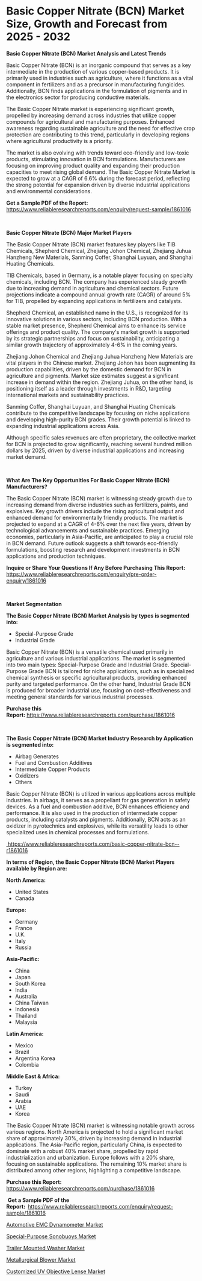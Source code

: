 <p><h1>Basic Copper Nitrate (BCN) Market Size, Growth and Forecast from 2025 - 2032</h1></p><p><strong>Basic Copper Nitrate (BCN) Market Analysis and Latest Trends</strong></p>
<p><p>Basic Copper Nitrate (BCN) is an inorganic compound that serves as a key intermediate in the production of various copper-based products. It is primarily used in industries such as agriculture, where it functions as a vital component in fertilizers and as a precursor in manufacturing fungicides. Additionally, BCN finds applications in the formulation of pigments and in the electronics sector for producing conductive materials.</p><p>The Basic Copper Nitrate market is experiencing significant growth, propelled by increasing demand across industries that utilize copper compounds for agricultural and manufacturing purposes. Enhanced awareness regarding sustainable agriculture and the need for effective crop protection are contributing to this trend, particularly in developing regions where agricultural productivity is a priority.</p><p>The market is also evolving with trends toward eco-friendly and low-toxic products, stimulating innovation in BCN formulations. Manufacturers are focusing on improving product quality and expanding their production capacities to meet rising global demand. The Basic Copper Nitrate Market is expected to grow at a CAGR of 6.6% during the forecast period, reflecting the strong potential for expansion driven by diverse industrial applications and environmental considerations.</p></p>
<p><strong>Get a Sample PDF of the Report:&nbsp;</strong> <a href="https://www.reliableresearchreports.com/enquiry/request-sample/1861016?utm_campaign=24&utm_medium=2&utm_source=Github&utm_content=ia&utm_term=28022025&utm_id=basic-copper-nitrate-bcn">https://www.reliableresearchreports.com/enquiry/request-sample/1861016</a></p>
<p>&nbsp;</p>
<p><strong>Basic Copper Nitrate (BCN) Major Market Players</strong></p>
<p><p>The Basic Copper Nitrate (BCN) market features key players like TIB Chemicals, Shepherd Chemical, Zhejiang Johon Chemical, Zhejiang Juhua Hanzheng New Materials, Sanming Coffer, Shanghai Luyuan, and Shanghai Huating Chemicals. </p><p>TIB Chemicals, based in Germany, is a notable player focusing on specialty chemicals, including BCN. The company has experienced steady growth due to increasing demand in agriculture and chemical sectors. Future projections indicate a compound annual growth rate (CAGR) of around 5% for TIB, propelled by expanding applications in fertilizers and catalysts.</p><p>Shepherd Chemical, an established name in the U.S., is recognized for its innovative solutions in various sectors, including BCN production. With a stable market presence, Shepherd Chemical aims to enhance its service offerings and product quality. The company's market growth is supported by its strategic partnerships and focus on sustainability, anticipating a similar growth trajectory of approximately 4-6% in the coming years.</p><p>Zhejiang Johon Chemical and Zhejiang Juhua Hanzheng New Materials are vital players in the Chinese market. Zhejiang Johon has been augmenting its production capabilities, driven by the domestic demand for BCN in agriculture and pigments. Market size estimates suggest a significant increase in demand within the region. Zhejiang Juhua, on the other hand, is positioning itself as a leader through investments in R&D, targeting international markets and sustainability practices.</p><p>Sanming Coffer, Shanghai Luyuan, and Shanghai Huating Chemicals contribute to the competitive landscape by focusing on niche applications and developing high-purity BCN grades. Their growth potential is linked to expanding industrial applications across Asia. </p><p>Although specific sales revenues are often proprietary, the collective market for BCN is projected to grow significantly, reaching several hundred million dollars by 2025, driven by diverse industrial applications and increasing market demand.</p></p>
<p>&nbsp;</p>
<p><strong>What Are The Key Opportunities For Basic Copper Nitrate (BCN) Manufacturers?</strong></p>
<p><p>The Basic Copper Nitrate (BCN) market is witnessing steady growth due to increasing demand from diverse industries such as fertilizers, paints, and explosives. Key growth drivers include the rising agricultural output and enhanced demand for environmentally friendly products. The market is projected to expand at a CAGR of 4-6% over the next five years, driven by technological advancements and sustainable practices. Emerging economies, particularly in Asia-Pacific, are anticipated to play a crucial role in BCN demand. Future outlook suggests a shift towards eco-friendly formulations, boosting research and development investments in BCN applications and production techniques.</p></p>
<p><strong>Inquire or Share Your Questions If Any Before Purchasing This Report:</strong> <a href="https://www.reliableresearchreports.com/enquiry/pre-order-enquiry/1861016?utm_campaign=24&utm_medium=2&utm_source=Github&utm_content=ia&utm_term=28022025&utm_id=basic-copper-nitrate-bcn">https://www.reliableresearchreports.com/enquiry/pre-order-enquiry/1861016</a></p>
<p>&nbsp;</p>
<p><strong>Market Segmentation</strong></p>
<p><strong>The Basic Copper Nitrate (BCN) Market Analysis by types is segmented into:</strong></p>
<p><ul><li>Special-Purpose Grade</li><li>Industrial Grade</li></ul></p>
<p><p>Basic Copper Nitrate (BCN) is a versatile chemical used primarily in agriculture and various industrial applications. The market is segmented into two main types: Special-Purpose Grade and Industrial Grade. Special-Purpose Grade BCN is tailored for niche applications, such as in specialized chemical synthesis or specific agricultural products, providing enhanced purity and targeted performance. On the other hand, Industrial Grade BCN is produced for broader industrial use, focusing on cost-effectiveness and meeting general standards for various industrial processes.</p></p>
<p><strong>Purchase this Report:&nbsp;</strong><a href="https://www.reliableresearchreports.com/purchase/1861016?utm_campaign=24&utm_medium=2&utm_source=Github&utm_content=ia&utm_term=28022025&utm_id=basic-copper-nitrate-bcn">https://www.reliableresearchreports.com/purchase/1861016</a></p>
<p>&nbsp;</p>
<p><strong>The Basic Copper Nitrate (BCN) Market Industry Research by Application is segmented into:</strong></p>
<p><ul><li>Airbag Generates</li><li>Fuel and Combustion Additives</li><li>Intermediate Copper Products</li><li>Oxidizers</li><li>Others</li></ul></p>
<p><p>Basic Copper Nitrate (BCN) is utilized in various applications across multiple industries. In airbags, it serves as a propellant for gas generation in safety devices. As a fuel and combustion additive, BCN enhances efficiency and performance. It is also used in the production of intermediate copper products, including catalysts and pigments. Additionally, BCN acts as an oxidizer in pyrotechnics and explosives, while its versatility leads to other specialized uses in chemical processes and formulations.</p></p>
<p><a href="https://www.reliableresearchreports.com/basic-copper-nitrate-bcn--r1861016?utm_campaign=24&utm_medium=2&utm_source=Github&utm_content=ia&utm_term=28022025&utm_id=basic-copper-nitrate-bcn">&nbsp;https://www.reliableresearchreports.com/basic-copper-nitrate-bcn--r1861016</a></p>
<p><strong>In terms of Region, the Basic Copper Nitrate (BCN) Market Players available by Region are:</strong></p>
<p>
    <p> <strong> North America: </strong>
        <ul>
            <li>United States</li>
            <li>Canada</li>
        </ul>
        </p> 
    <p> <strong> Europe: </strong>
        <ul>
            <li>Germany</li>
            <li>France</li>
            <li>U.K.</li>
            <li>Italy</li>
            <li>Russia</li>
        </ul>
        </p> 
    <p> <strong> Asia-Pacific: </strong>
        <ul>
            <li>China</li>
            <li>Japan</li>
            <li>South Korea</li>
            <li>India</li>
            <li>Australia</li>
            <li>China Taiwan</li>
            <li>Indonesia</li>
            <li>Thailand</li>
            <li>Malaysia</li>
        </ul>
        </p> 
    <p> <strong> Latin America: </strong>
        <ul>
            <li>Mexico</li>
            <li>Brazil</li>
            <li>Argentina Korea</li>
            <li>Colombia</li>
        </ul>
        </p> 
    <p> <strong> Middle East & Africa: </strong>
        <ul>
            <li>Turkey</li>
            <li>Saudi</li>
            <li>Arabia</li>
            <li>UAE</li>
            <li>Korea</li>
        </ul>
    </p>
    </p>
<p><p>The Basic Copper Nitrate (BCN) market is witnessing notable growth across various regions. North America is projected to hold a significant market share of approximately 30%, driven by increasing demand in industrial applications. The Asia-Pacific region, particularly China, is expected to dominate with a robust 40% market share, propelled by rapid industrialization and urbanization. Europe follows with a 20% share, focusing on sustainable applications. The remaining 10% market share is distributed among other regions, highlighting a competitive landscape.</p></p>
<p><strong>Purchase this Report: </strong><a href="https://www.reliableresearchreports.com/purchase/1861016?utm_campaign=24&utm_medium=2&utm_source=Github&utm_content=ia&utm_term=28022025&utm_id=basic-copper-nitrate-bcn">https://www.reliableresearchreports.com/purchase/1861016</a></p>
<p>&nbsp;<strong>Get a Sample PDF of the Report:&nbsp;&nbsp;</strong><a href="https://www.reliableresearchreports.com/enquiry/request-sample/1861016?utm_campaign=24&utm_medium=2&utm_source=Github&utm_content=ia&utm_term=28022025&utm_id=basic-copper-nitrate-bcn">https://www.reliableresearchreports.com/enquiry/request-sample/1861016</a></p>
<p><strong></strong></p>
<p><p><a href="https://github.com/jenesgembev1/Market-Research-Report-List-1/blob/main/automotive-emc-dynamometer-market.md?utm_campaign=24&utm_medium=2&utm_source=Github&utm_content=ia&utm_term=28022025&utm_id=basic-copper-nitrate-bcn">Automotive EMC Dynamometer Market</a></p><p><a href="https://github.com/bauzobusicx5/Market-Research-Report-List-1/blob/main/special-purpose-sonobuoys-market.md?utm_campaign=24&utm_medium=2&utm_source=Github&utm_content=ia&utm_term=28022025&utm_id=basic-copper-nitrate-bcn">Special-Purpose Sonobuoys Market</a></p><p><a href="https://github.com/porstgowinjq/Market-Research-Report-List-1/blob/main/trailer-mounted-washer-market.md?utm_campaign=24&utm_medium=2&utm_source=Github&utm_content=ia&utm_term=28022025&utm_id=basic-copper-nitrate-bcn">Trailer Mounted Washer Market</a></p><p><a href="https://github.com/blauetrelawz/Market-Research-Report-List-1/blob/main/metallurgical-blower-market.md?utm_campaign=24&utm_medium=2&utm_source=Github&utm_content=ia&utm_term=28022025&utm_id=basic-copper-nitrate-bcn">Metallurgical Blower Market</a></p><p><a href="https://github.com/amagloeaad54/Market-Research-Report-List-1/blob/main/customized-uv-objective-lense-market.md?utm_campaign=24&utm_medium=2&utm_source=Github&utm_content=ia&utm_term=28022025&utm_id=basic-copper-nitrate-bcn">Customized UV Objective Lense Market</a></p></p>